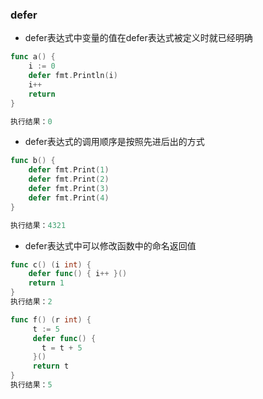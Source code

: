 ### defer

- defer表达式中变量的值在defer表达式被定义时就已经明确

```go
func a() {
    i := 0
    defer fmt.Println(i)
    i++
    return
}

执行结果：0
```

- defer表达式的调用顺序是按照先进后出的方式

```go
func b() {
    defer fmt.Print(1)
    defer fmt.Print(2)
    defer fmt.Print(3)
    defer fmt.Print(4)
}

执行结果：4321
```

- defer表达式中可以修改函数中的命名返回值

```go
func c() (i int) {
    defer func() { i++ }()
    return 1
}			
执行结果：2

func f() (r int) {
     t := 5
     defer func() {
       t = t + 5
     }()
     return t
}
执行结果：5
```

